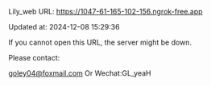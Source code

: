 Lily_web URL: https://1047-61-165-102-156.ngrok-free.app

Updated at: 2024-12-08 15:29:36

If you cannot open this URL, the server might be down.

Please contact: 

goley04@foxmail.com Or Wechat:GL_yeaH